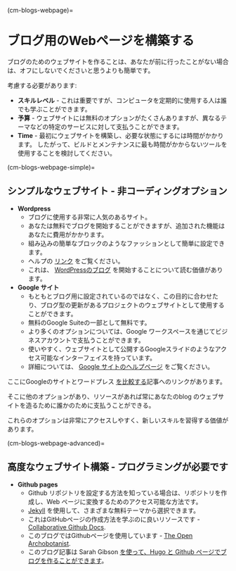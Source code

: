 (cm-blogs-webpage)=
# ブログ用のWebページを構築する

ブログのためのウェブサイトを作ることは、あなたが前に行ったことがない場合は、オフにしないでくださいと思うよりも簡単です。

考慮する必要があります:
* **スキルレベル** - これは重要ですが、コンピュータを定期的に使用する人は誰でも学ぶことができます。
* **予算** - ウェブサイトには無料のオプションがたくさんありますが、異なるテーマなどの特定のサービスに対して支払うことができます。
* **Time** - 最初にウェブサイトを構築し、必要な状態にするには時間がかかります。 したがって、ビルドとメンテナンスに最も時間がかからないツールを使用することを検討してください。

(cm-blogs-webpage-simple)=
## シンプルなウェブサイト - 非コーディングオプション
* **Wordpress**
    * ブログに使用する非常に人気のあるサイト。
    * あなたは無料でブログを開始することができますが、追加された機能はあなたに費用がかかります。
    * 組み込みの簡単なブロックのようなファッションとして簡単に設定できます。
    * ヘルプの [リンク](https://wordpress.com/go/category/content-blogging/) をご覧ください。
    * これは、 [WordPressのブログ](https://www.podcastinsights.com/start-a-wordpress-blog/) を開始することについて読む価値があります。
* **Google サイト**
    - もともとブログ用に設定されているのではなく、この目的に合わせたり、ブログ型の更新があるプロジェクトのウェブサイトとして使用することができます。
    - 無料のGoogle Suiteの一部として無料です。
    - より多くのオプションについては、Google ワークスペースを通じてビジネスアカウントで支払うことができます。
    - 使いやすく、ウェブサイトとして公開するGoogleスライドのようなアクセス可能なインターフェイスを持っています。
    - 詳細については、 [Google サイトのヘルプページ](https://support.google.com/sites/?hl=en#topic=7184580) をご覧ください。

ここにGoogleのサイトとワードプレス [を比較する](https://superbwebsitebuilders.com/google-sites-vs-wordpress/)記事へのリンクがあります。

そこに他のオプションがあり、リソースがあれば常にあなたのblog のウェブサイトを造るために誰かのために支払うことができる。

これらのオプションは非常にアクセスしやすく、新しいスキルを習得する価値があります。

(cm-blogs-webpage-advanced)=
## 高度なウェブサイト構築 - プログラミングが必要です

* **Github pages**
    * Github リポジトリを設定する方法を知っている場合は、リポジトリを作成し、Web ページに変換するためのアクセス可能な方法です。
    * [Jekyll](https://docs.github.com/en/github/working-with-github-pages/setting-up-a-github-pages-site-with-jekyll) を使用して、さまざまな無料テーマから選択できます。
    * これはGitHubページの作成方法を学ぶのに良いリソースです - [Collaborative Github Docs](https://cassgvp.github.io/github-for-collaborative-documentation/docs/tut/4-2-Make-your-Pages-site.html).
    * このブログではGithubページを使用しています - [The Open Archobotanist](https://ekaroune.github.io/The-Open-Archaeobotanist/).
    * このブログ記事は Sarah Gibson [を使って、Hugo と Github ページでブログを作ることができます](https://sgibson91.github.io/blog/hugo-tutorial/)。
